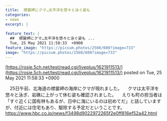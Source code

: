 ```yaml
---
title:  襟裳岬にクマ…太平洋を悠々と泳ぐ姿も  
categories:
- news
excerpt: |
  
feature_text: |
  ##  襟裳岬にクマ…太平洋を悠々と泳ぐ姿も ...
  Tue, 25 May 2021 11:58:33  +0900
feature_image: "https://picsum.photos/2560/600?image=733"
image: "https://picsum.photos/2560/600?image=733"
---
```


[https://rosie.5ch.net/test/read.cgi/liveplus/1621911513/](https://rosie.5ch.net/test/read.cgi/liveplus/1621911513/)
posted on Tue, 25 May 2021 11:58:33  +0900

<!--more-->

　25日午前、北海道の襟裳岬の海岸にクマが現れました。 　クマは太平洋を悠々と泳ぎ、岩礁に上がって休む姿も確認されました。 　えりも町の担当者は「すぐ近くに国有林もあるが、日中に海にいるのは初めてだ」と話していますが、付近には住宅もあり、駆除する予定だということです。 https://www.hbc.co.jp/news/f3498d9022972265f2e0ff816ef52a42.html
